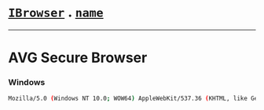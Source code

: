 # [`IBrowser`](/api/main/get-browser.md) . [`name`](../name.md)
---
# AVG Secure Browser

### Windows

```sh
Mozilla/5.0 (Windows NT 10.0; WOW64) AppleWebKit/537.36 (KHTML, like Gecko) Chrome/72.0.3626.121 Safari/537.36 AVG/72.0.719.123
```